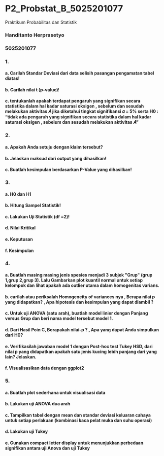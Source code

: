 # P2_Probstat_B_5025201077
Praktikum Probabilitas dan Statistik

### Handitanto Herprasetyo
### 5025201077

  ### 1.
   #### a. Carilah Standar Deviasi dari data selisih pasangan pengamatan tabel diatas!

   #### b. Carilah nilai t (p-value)!

   #### c. tentukanlah apakah terdapat pengaruh yang signifikan secara statistika dalam hal kadar saturasi oksigen , sebelum dan sesudah melakukan aktivitas 𝐴 jika diketahui tingkat signifikansi 𝛼 = 5% serta H0 : “tidak ada pengaruh yang signifikan secara statistika dalam hal kadar saturasi oksigen , sebelum dan sesudah melakukan aktivitas 𝐴”


  ### 2.
   #### a. Apakah Anda setuju dengan klaim tersebut?

   #### b. Jelaskan maksud dari output yang dihasilkan!

   #### c. Buatlah kesimpulan berdasarkan P-Value yang dihasilkan!


  ### 3.
   #### a. H0 dan H1

   #### b. Hitung Sampel Statistik!

   #### c. Lakukan Uji Statistik (df =2)!

   #### d. Nilai Kritikal

   #### e. Keputusan

   #### f. Kesimpulan


  ### 4.
   #### a. Buatlah masing masing jenis spesies menjadi 3 subjek "Grup" (grup 1,grup 2,grup 3). Lalu Gambarkan plot kuantil normal untuk setiap kelompok dan lihat apakah ada outlier utama dalam homogenitas varians.

   #### b. carilah atau periksalah Homogeneity of variances nya , Berapa nilai p yang didapatkan? , Apa hipotesis dan kesimpulan yang dapat diambil ?

   #### c. Untuk uji ANOVA (satu arah), buatlah model linier dengan Panjang versus Grup dan beri nama model tersebut model 1.

   #### d. Dari Hasil Poin C, Berapakah nilai-p ? , Apa yang dapat Anda simpulkan dari H0?

   #### e. Verifikasilah jawaban model 1 dengan Post-hoc test Tukey HSD, dari nilai p yang didapatkan apakah satu jenis kucing lebih panjang dari yang lain? Jelaskan.

   #### f. Visualisasikan data dengan ggplot2


  ### 5. 
   #### a.  Buatlah plot sederhana untuk visualisasi data

   #### b. Lakukan uji ANOVA dua arah

   #### c. Tampilkan tabel dengan mean dan standar deviasi keluaran cahaya untuk setiap perlakuan (kombinasi kaca pelat muka dan suhu operasi)

   #### d. Lakukan uji Tukey

   #### e. Gunakan compact letter display untuk menunjukkan perbedaan signifikan antara uji Anova dan uji Tukey
